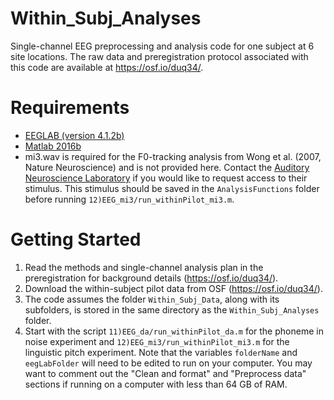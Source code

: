 # Within_Subj_Analyses
Single-channel EEG preprocessing and analysis code for one subject at 6 site locations. The raw data and preregistration protocol associated with this code are available at https://osf.io/duq34/. 

# Requirements
- [EEGLAB (version 4.1.2b)](https://sccn.ucsd.edu/eeglab/download.php)  
- [Matlab 2016b](https://www.mathworks.com/)  
- mi3.wav is required for the F0-tracking analysis from Wong et al. (2007, Nature Neuroscience) and is not provided here. Contact the [Auditory Neuroscience Laboratory](https://brainvolts.northwestern.edu/) if you would like to request access to their stimulus. This stimulus should be saved in the `AnalysisFunctions` folder before running `12)EEG_mi3/run_withinPilot_mi3.m`. 

# Getting Started
1. Read the methods and single-channel analysis plan in the preregistration for background details (https://osf.io/duq34/).
2. Download the within-subject pilot data from OSF (https://osf.io/duq34/). 
3. The code assumes the folder `Within_Subj_Data`, along with its subfolders, is stored in the same directory as the `Within_Subj_Analyses` folder. 
4. Start with the script `11)EEG_da/run_withinPilot_da.m` for the phoneme in noise experiment and `12)EEG_mi3/run_withinPilot_mi3.m` for the linguistic pitch experiment. Note that the variables `folderName` and `eegLabFolder` will need to be edited to run on your computer. You may want to comment out the "Clean and format" and "Preprocess data" sections if running on a computer with less than 64 GB of RAM.

